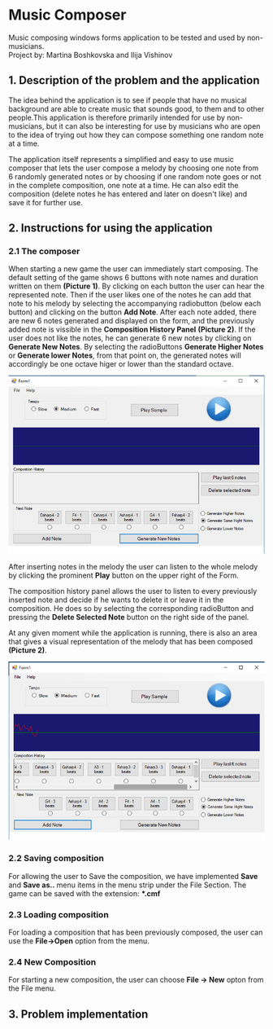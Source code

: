 # Music Composer 
Music composing windows forms application to be tested and used by non-musicians.  <br/> 
Project by: Martina Boshkovska and Ilija Vishinov

## 1. Description of the problem and the application
The idea behind the application is to see if people that have no musical background are able to create music that sounds good, to them and to other people.This application is therefore primarily intended for use by non-musicians, but it can also be interesting for use by musicians who are open to the idea of trying out how they can compose something one random note at a time. 

The application itself represents a simplified and easy to use music composer that lets the user compose a melody by choosing one note from 6 randomly generated notes or by choosing if one random note goes or not in the complete composition, one note at a time. He can also edit the composition (delete notes he has entered and later on doesn't like) and save it for further use.

## 2. Instructions for using the application

### 2.1 The composer

When starting a new game the user can immediately start composing. The default setting of the game shows 6 buttons with note names and duration written on them **(Picture 1)**. By clicking on each button the user can hear the represented note. Then if the user likes one of the notes he can add that note to his melody by selecting the accompanying radiobutton (below each button) and clicking on the button **Add Note**. After each note added, there are new 6 notes generated and displayed on the form, and the previously added note is vissible in the **Composition History Panel** **(Picture 2)**. If the user does not like the notes, he can generate 6 new notes by clicking on **Generate New Notes**. 
By selecting the radioButtons **Generate Higher Notes** or **Generate lower Notes**, from that point on, the generated notes will accordingly be one octave  higer or lower than the standard octave.

![alt text](/VP_MusicProject/Images/new-game-look.png "New Game")

After inserting notes in the melody the user can listen to the whole melody by clicking the prominent **Play** button on the upper right of the Form.

The composition history panel allows the user to listen to every previously inserted note and decide if he wants to delete it or leave it in the composition. He does so by selecting the corresponding radioButton and pressing the **Delete Selected Note** button on the right side of the panel.

At any given moment while the application is running, there is also an area that gives a visual representation of the melody that has been composed **(Picture 2)**.

![alt text](VP_MusicProject/Images/composing.png "Look of the applicaiton after composing")

### 2.2 Saving composition 

For allowing the user to Save the composition, we have implemented **Save** and **Save as..** menu items in the menu strip under the File Section. The game can be saved with the extension: **\*.cmf**


### 2.3 Loading composition

For loading a composition that has been previously composed, the user can use the **File->Open** option from the menu.


### 2.4 New Composition

For starting a new composition, the user can choose **File -> New** opton from the File menu.


## 3. Problem implementation




